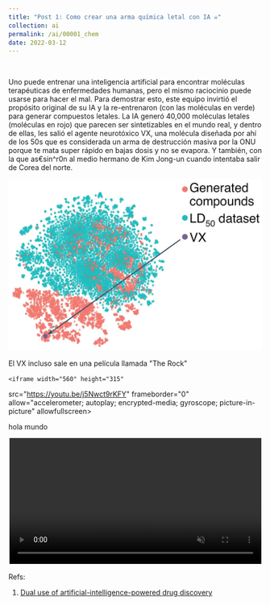 ```yaml
---
title: "Post 1: Como crear una arma química letal con IA ☠️"
collection: ai
permalink: /ai/00001_chem
date: 2022-03-12
---
```


&nbsp;

Uno puede entrenar una inteligencia artificial para encontrar moléculas terapéuticas de enfermedades humanas, pero el mismo raciocinio puede usarse para hacer el mal. Para demostrar esto, este equipo invirtió el propósito original de su IA y la re-entrenaron (con las moléculas en verde) para generar compuestos letales. La IA generó 40,000 moléculas letales (moléculas en rojo) que parecen ser sintetizables en el mundo real, y dentro de ellas, les salió el agente neurotóxico VX, una molécula diseñada por ahí de los 50s que es considerada un arma de destrucción masiva por la ONU porque te mata super rápido en bajas dosis y no se evapora. Y también, con la que as€sin^r0n al medio hermano de Kim Jong-un cuando intentaba salir de Corea del norte.

![img](/images/ai/00001_chem.jpg)

El VX incluso sale en una película llamada "The Rock" 

    <iframe width="560" height="315"
src="https://youtu.be/j5Nwct9rKFY" 
frameborder="0" 
allow="accelerometer; autoplay; encrypted-media; gyroscope; picture-in-picture" 
allowfullscreen></iframe>

hola mundo

<div>
<center>
<video width="500" autoplay="autoplay" loop="true" controls muted>
  <source src="https://youtu.be/j5Nwct9rKFY" type="video/mp4">
  Your browser does not support the video tag.
</video>
</center>
</div>

Refs:
1. [Dual use of artificial-intelligence-powered drug discovery](https://www.nature.com/articles/s42256-022-00465-9)




